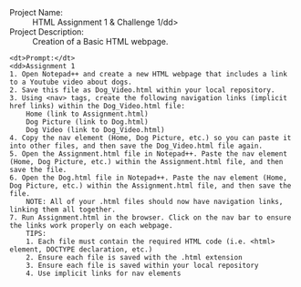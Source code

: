 <dl>
  <dt>Project Name:</dt>
  <dd>HTML Assignment 1 & Challenge 1/dd>

  <dt>Project Description:</dt>
  <dd>Creation of a Basic HTML webpage.</dd>
  

	<dt>Prompt:</dt>
	<dd>Assignment 1
	1. Open Notepad++ and create a new HTML webpage that includes a link to a Youtube video about dogs.
	2. Save this file as Dog_Video.html within your local repository.
	3. Using <nav> tags, create the following navigation links (implicit href links) within the Dog_Video.html file:
		Home (link to Assignment.html)
		Dog Picture (link to Dog.html)
		Dog Video (link to Dog_Video.html)
	4. Copy the nav element (Home, Dog Picture, etc.) so you can paste it into other files, and then save the Dog_Video.html file again.
	5. Open the Assignment.html file in Notepad++. Paste the nav element (Home, Dog Picture, etc.) within the Assignment.html file, and then save the file.
	6. Open the Dog.html file in Notepad++. Paste the nav element (Home, Dog Picture, etc.) within the Assignment.html file, and then save the file.
		NOTE: All of your .html files should now have navigation links, linking them all together.
	7. Run Assignment.html in the browser. Click on the nav bar to ensure the links work properly on each webpage.
		TIPS:
		1. Each file must contain the required HTML code (i.e. <html> element, DOCTYPE declaration, etc.)
		2. Ensure each file is saved with the .html extension
		3. Ensure each file is saved within your local repository
		4. Use implicit links for nav elements
</dd>
</dl>